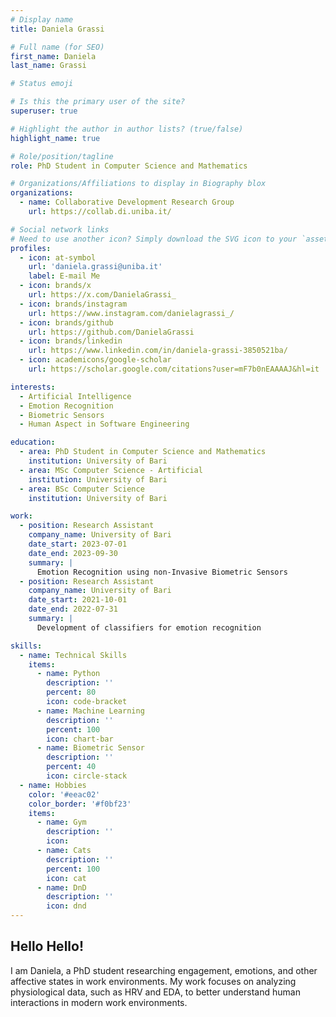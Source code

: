 ```yaml
---
# Display name
title: Daniela Grassi

# Full name (for SEO)
first_name: Daniela
last_name: Grassi

# Status emoji

# Is this the primary user of the site?
superuser: true

# Highlight the author in author lists? (true/false)
highlight_name: true

# Role/position/tagline
role: PhD Student in Computer Science and Mathematics

# Organizations/Affiliations to display in Biography blox
organizations:
  - name: Collaborative Development Research Group 
    url: https://collab.di.uniba.it/

# Social network links
# Need to use another icon? Simply download the SVG icon to your `assets/media/icons/` folder.
profiles:
  - icon: at-symbol
    url: 'daniela.grassi@uniba.it'
    label: E-mail Me
  - icon: brands/x
    url: https://x.com/DanielaGrassi_
  - icon: brands/instagram
    url: https://www.instagram.com/danielagrassi_/
  - icon: brands/github
    url: https://github.com/DanielaGrassi
  - icon: brands/linkedin
    url: https://www.linkedin.com/in/daniela-grassi-3850521ba/
  - icon: academicons/google-scholar
    url: https://scholar.google.com/citations?user=mF7b0nEAAAAJ&hl=it

interests:
  - Artificial Intelligence
  - Emotion Recognition
  - Biometric Sensors
  - Human Aspect in Software Engineering

education:
  - area: PhD Student in Computer Science and Mathematics
    institution: University of Bari  
  - area: MSc Computer Science - Artificial
    institution: University of Bari
  - area: BSc Computer Science
    institution: University of Bari

work:
  - position: Research Assistant
    company_name: University of Bari
    date_start: 2023-07-01
    date_end: 2023-09-30
    summary: |
      Emotion Recognition using non-Invasive Biometric Sensors
  - position: Research Assistant
    company_name: University of Bari
    date_start: 2021-10-01
    date_end: 2022-07-31
    summary: |
      Development of classifiers for emotion recognition

skills:
  - name: Technical Skills
    items:
      - name: Python
        description: ''
        percent: 80
        icon: code-bracket
      - name: Machine Learning
        description: ''
        percent: 100
        icon: chart-bar
      - name: Biometric Sensor
        description: ''
        percent: 40
        icon: circle-stack
  - name: Hobbies
    color: '#eeac02'
    color_border: '#f0bf23'
    items:
      - name: Gym
        description: ''
        icon: 
      - name: Cats
        description: ''
        percent: 100
        icon: cat
      - name: DnD
        description: ''
        icon: dnd
---
```


## Hello Hello!

I am Daniela, a PhD student researching engagement, emotions, and other affective states in work environments. My work focuses on analyzing physiological data, such as HRV and EDA, to better understand human interactions in modern work environments.